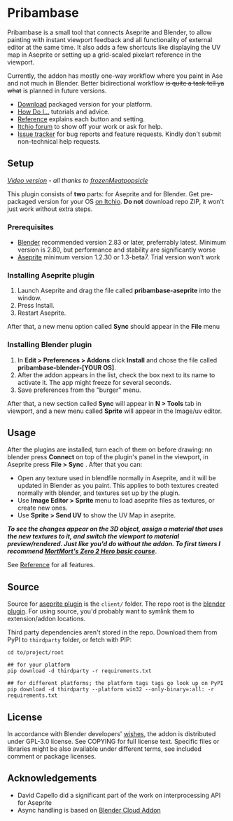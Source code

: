 # Pribambase

Pribambase is a small tool that connects Aseprite and Blender, to allow painting with instant viewport feedback and all functionality of external editor at the same time. It also adds a few shortcuts like displaying the UV map in Aseprite or setting up a grid-scaled pixelart reference in the viewport.

Currently, the addon has mostly one-way workflow where you paint in Ase and not much in Blender. Better bidirectional workflow ~~is quite a task tell ya what~~ is planned in future versions.

* [Download](https://lampysprites.itch.io/pribambase) packaged version for your platform.
* [How Do I...](https://github.com/lampysprites/pribambase/wiki/How-Do-I...) tutorials and advice.
* [Reference](https://github.com/lampysprites/pribambase/wiki/Reference) explains each button and setting.
* [Itchio forum](https://lampysprites.itch.io/pribambase/community) to show off your work or ask for help.
* [Issue tracker](https://github.com/lampysprites/pribambase/issues) for bug reports and feature requests. Kindly don't submit non-technical help requests.


## Setup

_[Video version](https://youtu.be/70wyQhKyxFw) - all thanks to [frozenMeatpopsicle](https://twitter.com/fznmeatpopsicle)_

This plugin consists of **two** parts: for Aseprite and for Blender. Get pre-packaged version for your OS [on Itchio](https://lampysprites.itch.io/pribambase). **Do not** download repo ZIP, it won't just work without extra steps.

### Prerequisites

* [Blender](https://Blender.org) recommended version 2.83 or later, preferrably latest. Minimum version is 2.80, but performance and stability are significantly worse
* [Aseprite](https://Aseprite.org) minimum version 1.2.30 or 1.3-beta7. Trial version won't work

### Installing Aseprite plugin
1. Launch Aseprite and drag the file called __pribambase-aseprite__ into the window.
1. Press Install.
1. Restart Aseprite.

After that, a new menu option called **Sync** should appear in the **File** menu

### Installing Blender plugin
1. In __Edit > Preferences > Addons__ click __Install__ and chose the file called __pribambase-blender-\[YOUR OS\]__.
1. After the addon appears in the list, check the box next to its name to activate it. The app might freeze for several seconds.
1. Save preferences from the "burger" menu.

After that, a new section called **Sync** will appear in **N > Tools** tab in viewport, and a new menu called **Sprite** will appear in the Image/uv editor.

## Usage

After the plugins are installed, turn each of them on before drawing: nn blender press __Connect__ on top of the plugin's panel in the viewport, in Aseprite press __File > Sync__ . After that you can:

* Open any texture used in blendfile normally in Aseprite, and it will be updated in Blender as you paint. This applies to both textures created normally with blender, and textures set up by the plugin.
* Use **Image Editor > Sprite** menu to load aseprite files as textures, or create new ones.
* Use **Sprite > Send UV** to show the UV Map in aseprite.

___To see the changes appear on the 3D object, assign a material that uses the new textures to it, and switch the viewport to material preview/rendered. Just like you'd do without the addon. To first timers I recommend [MortMort's Zero 2 Hero basic course](https://www.youtube.com/playlist?list=PLR3Ra9cf8aV23C2oBB3aFLla6ABAPYiDk)___.

See [Reference](https://github.com/lampysprites/pribambase/wiki/Reference) for all features.

## Source

Source for [aseprite plugin](https://github.com/aseprite/api/blob/main/api/plugin.md) is the `client/` folder. The repo root is the [blender plugin](https://docs.blender.org/manual/en/latest/advanced/scripting/addon_tutorial.html#install-the-add-on). For using source, you'd probably want to symlink them to extension/addon locations.

Third party dependencies aren't stored in the repo. Download them from PyPI to `thirdparty` folder, or fetch with PIP:

```shell
cd to/project/root

## for your platform
pip download -d thirdparty -r requirements.txt

## for different platforms; the platform tags tags go look up on PyPI
pip download -d thirdparty --platform win32 --only-binary=:all: -r requirements.txt
```

## License
In accordance with Blender developers' [wishes](https://www.blender.org/about/license/), the addon is distributed under GPL-3.0 license.
See COPYING for full license text.
Specific files or libraries might be also available under different terms, see included comment or package licenses.

## Acknowledgements
- David Capello did a significant part of the work on interprocessing API for Aseprite
- Async handling is based on [Blender Cloud Addon](https://cloud.blender.org/services)
